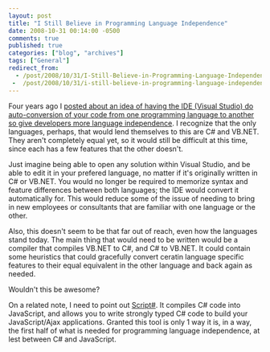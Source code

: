 ```yaml
---
layout: post
title: "I Still Believe in Programming Language Independence"
date: 2008-10-31 00:14:00 -0500
comments: true
published: true
categories: ["blog", "archives"]
tags: ["General"]
redirect_from: 
  - /post/2008/10/31/I-Still-Believe-in-Programming-Language-Independence
 -  /post/2008/10/31/i-still-believe-in-programming-language-independence
---
```

<!-- more -->
<p>
Four years ago I <a href="/post.aspx?id=14bcf749-3fb3-446f-96ca-01b9e123efc0">posted about an idea of having the IDE (Visual Studio) do auto-conversion of your code from one programming language to another so give developers more language independence</a>. I recognize that the only languages, perhaps, that would lend themselves to this are C# and VB.NET. They aren&#39;t completely equal yet, so it would still be difficult at this time, since each has a few features that the other doesn&#39;t.
</p>
<p>
Just imagine being able to open any solution within Visual Studio, and be able to edit it in your prefered language, no matter if it&#39;s originally written in C# or VB.NET. You would no longer be required to memorize syntax and feature differences between both languages; the IDE would convert it automatically for. This would reduce some of the issue of needing to bring in new employees or consultants that are familiar with one language or the other.
</p>
<p>
Also, this doesn&#39;t seem to be that far out of reach, even how the languages stand today. The main thing that would need to be written would be a compiler that compiles VB.NET to C#, and C# to VB.NET. It could contain some heuristics that could gracefully convert ceratin language specific features to their equal equivalent in the other language and back again as needed. 
</p>
<p>
Wouldn&#39;t this be awesome?
</p>
<p>
On a related note, I need to point out <a href="http://projects.nikhilk.net/ScriptSharp/">Script#</a>. It compiles C# code into JavaScript, and allows you to write strongly typed C# code to build your JavaScript/Ajax applications. Granted this tool is only 1 way it is, in a way, the first half of what is needed for programming language independence, at lest between C# and JavaScript.
</p>
